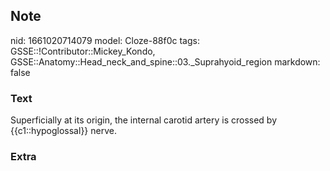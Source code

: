 ## Note
nid: 1661020714079
model: Cloze-88f0c
tags: GSSE::!Contributor::Mickey_Kondo, GSSE::Anatomy::Head_neck_and_spine::03._Suprahyoid_region
markdown: false

### Text
Superficially at its origin, the internal carotid artery is crossed by {{c1::hypoglossal}} nerve.

### Extra

